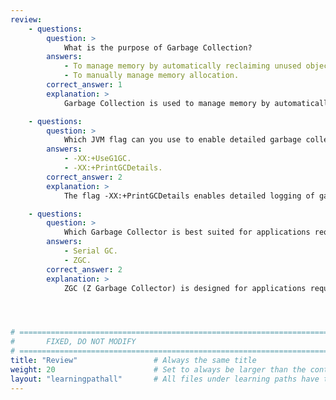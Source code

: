 ```yaml
---
review:
    - questions:
        question: >
            What is the purpose of Garbage Collection?
        answers:
            - To manage memory by automatically reclaiming unused objects.
            - To manually manage memory allocation.
        correct_answer: 1                    
        explanation: >
            Garbage Collection is used to manage memory by automatically reclaiming memory occupied by objects that are no longer in use, to prevent memory leaks and optimize memory usage.

    - questions:
        question: >
            Which JVM flag can you use to enable detailed garbage collection logging?
        answers:
            - -XX:+UseG1GC.
            - -XX:+PrintGCDetails.
        correct_answer: 2                    
        explanation: >
            The flag -XX:+PrintGCDetails enables detailed logging of garbage collection events, which helps in monitoring and tuning the GC performance.

    - questions:
        question: >
            Which Garbage Collector is best suited for applications requiring very low latency in a heavily multi-threaded application?
        answers:
            - Serial GC.
            - ZGC.
        correct_answer: 2                    
        explanation: >
            ZGC (Z Garbage Collector) is designed for applications requiring very low latency, as it aims to keep pause times below 10 milliseconds even for large heaps.




# ================================================================================
#       FIXED, DO NOT MODIFY
# ================================================================================
title: "Review"                 # Always the same title
weight: 20                      # Set to always be larger than the content in this path
layout: "learningpathall"       # All files under learning paths have this same wrapper
---
```


